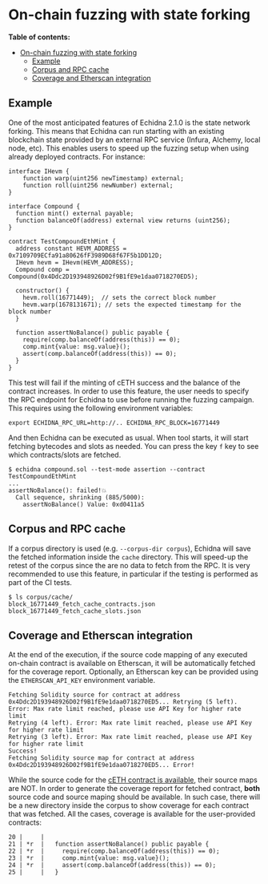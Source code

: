 # On-chain fuzzing with state forking

**Table of contents:**

- [On-chain fuzzing with state forking](#on-chain-fuzzing-with-state-forking)
  - [Example](#example)
  - [Corpus and RPC cache](#corpus-and-rpc-cache)
  - [Coverage and Etherscan integration](#coverage-and-etherscan-integration)

## Example

One of the most anticipated features of Echidna 2.1.0 is the state network forking. This means that Echidna can run starting with an existing blockchain state provided by an external RPC service (Infura, Alchemy, local node, etc). 
This enables users to speed up the fuzzing setup when using already deployed contracts. For instance:

```solidity
interface IHevm {
    function warp(uint256 newTimestamp) external;
    function roll(uint256 newNumber) external;
}

interface Compound {
  function mint() external payable;
  function balanceOf(address) external view returns (uint256);
}

contract TestCompoundEthMint {
  address constant HEVM_ADDRESS = 0x7109709ECfa91a80626fF3989D68f67F5b1DD12D;
  IHevm hevm = IHevm(HEVM_ADDRESS);
  Compound comp = Compound(0x4Ddc2D193948926D02f9B1fE9e1daa0718270ED5);

  constructor() {
    hevm.roll(16771449);  // sets the correct block number
    hevm.warp(1678131671); // sets the expected timestamp for the block number
  }
  
  function assertNoBalance() public payable {
    require(comp.balanceOf(address(this)) == 0);
    comp.mint{value: msg.value}();
    assert(comp.balanceOf(address(this)) == 0);
  }
}
```

This test will fail if the minting of cETH success and the balance of the contract increases. In order to use this feature, the user needs to specify the RPC endpoint for Echidna to use before running the fuzzing campaign. This requires using the following environment variables: 

```
export ECHIDNA_RPC_URL=http://.. ECHIDNA_RPC_BLOCK=16771449
```

And then Echidna can be executed as usual. When tool starts, it will start fetching bytecodes and slots as needed. 
You can press the key `f` key to see which contracts/slots are fetched.

```
$ echidna compound.sol --test-mode assertion --contract TestCompoundEthMint
...
assertNoBalance(): failed!💥  
  Call sequence, shrinking (885/5000):
    assertNoBalance() Value: 0xd0411a5
```

## Corpus and RPC cache

If a corpus directory is used (e.g. `--corpus-dir corpus`), Echidna will save the fetched information inside the `cache` directory. 
This will speed-up the retest of the corpus since the are no data to fetch from the RPC. It is very recommended to use this feature, in particular
if the testing is performed as part of the CI tests.

```
$ ls corpus/cache/
block_16771449_fetch_cache_contracts.json  block_16771449_fetch_cache_slots.json
```

## Coverage and Etherscan integration

At the end of the execution, if the source code mapping of any executed on-chain contract is available on Etherscan, it will be automatically fetched for the coverage report. Optionally, an Etherscan key can be provided using the `ETHERSCAN_API_KEY` environment variable.

```
Fetching Solidity source for contract at address 0x4Ddc2D193948926D02f9B1fE9e1daa0718270ED5... Retrying (5 left). Error: Max rate limit reached, please use API Key for higher rate limit
Retrying (4 left). Error: Max rate limit reached, please use API Key for higher rate limit
Retrying (3 left). Error: Max rate limit reached, please use API Key for higher rate limit
Success!
Fetching Solidity source map for contract at address 0x4Ddc2D193948926D02f9B1fE9e1daa0718270ED5... Error!
```

While the source code for the [cETH contract is available](https://etherscan.io/address/0x4ddc2d193948926d02f9b1fe9e1daa0718270ed5#code), their source maps are NOT. 
In order to generate the coverage report for fetched contract, **both** source code and source maping should be available. In such case, there will be a new
directory inside the corpus to show coverage for each contract that was fetched. All the cases, coverage is available for the user-provided contracts:

```
20 |     |
21 | *r  |   function assertNoBalance() public payable {
22 | *r  |     require(comp.balanceOf(address(this)) == 0);
23 | *r  |     comp.mint{value: msg.value}();
24 | *r  |     assert(comp.balanceOf(address(this)) == 0);
25 |     |   }
```

